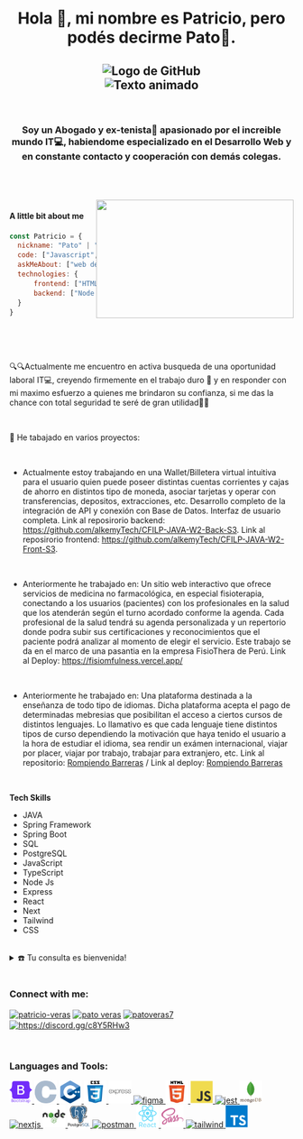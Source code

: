 <h1 align="center">Hola 👋, mi nombre es Patricio, pero podés decirme Pato🦆.</h1>
<h2 align="center">
  <img src="https://i.pinimg.com/236x/62/59/a9/6259a9e2bcd1999d56211f299e99dcad.jpg" alt="Logo de GitHub" style="width: 35px; height: 35px;">
  <br>
  <img src="https://readme-typing-svg.herokuapp.com?font=Fira+Code&size=24&duration=3000&pause=1000&color=191970&center=true&vCenter=true&lines=Bienvenido/a+a+mi+perfil;es+un+placer+saludarte,;avisame+si+necesitas+algo." alt="Texto animado">
</h2>

<br>

<h3 align="center">Soy un Abogado y ex-tenista🎾 apasionado por el increible mundo IT💻, habiendome especializado en el Desarrollo Web y en constante contacto y cooperación con demás colegas.</h3>

<br>
<br>
<br>

<img align="right" src="https://i.pinimg.com/originals/81/17/8b/81178b47a8598f0c81c4799f2cdd4057.gif" width="350" height="210">

#### A little bit about me
```javascript
const Patricio = {
  nickname: "Pato" | "🦆",
  code: ["Javascript", "TypeScript", "HTML", "CSS", "C++"],
  askMeAbout: ["web dev", "frontend dev", "React", "Next"],
  technologies: {
      frontend: ["HTML", "CSS", "Tailwind", "React", "Next"],
      backend: ["Node Js", "Express", "JS"],
  }
}
```

<br>
<br>
<br>

🔍🔍Actualmente me encuentro en activa busqueda de una oportunidad laboral IT💻, creyendo firmemente en el trabajo duro 💪 y en responder con mi maximo esfuerzo a quienes me brindaron su confianza, si me das la chance con total seguridad te seré de gran utilidad🚀🚀

<br>

🔭 He tabajado en varios proyectos:

<br>

- Actualmente estoy trabajando en una Wallet/Billetera virtual intuitiva para el usuario quien puede poseer distintas cuentas corrientes y cajas de ahorro en distintos tipo de moneda, asociar tarjetas y operar con transferencias, depositos, extracciones, etc. Desarrollo completo de la integración de API y conexión con Base de Datos. Interfaz de usuario completa. Link al reposirorio backend: https://github.com/alkemyTech/CFILP-JAVA-W2-Back-S3. Link al reposirorio frontend: https://github.com/alkemyTech/CFILP-JAVA-W2-Front-S3.  

<br>

- Anteriormente he trabajado en: Un sitio web interactivo que ofrece servicios de medicina no farmacológica, en especial fisioterapia, conectando a los usuarios (pacientes) con los profesionales en la salud que los atenderán según el turno acordado conforme la agenda. Cada profesional de la salud tendrá su agenda personalizada y un repertorio donde podra subir sus certificaciones y reconocimientos que el paciente podrá analizar al momento de elegir el servicio. Este trabajo se da en el marco de una pasantia en la empresa FisioThera de Perú. Link al Deploy: https://fisiomfulness.vercel.app/  

<br>

- Anteriormente he trabajado en: Una plataforma destinada a la enseñanza de todo tipo de idiomas. Dicha plataforma acepta el pago de determinadas mebresias que posibilitan el acceso a ciertos cursos de distintos lenguajes. Lo llamativo es que cada lenguaje tiene distintos tipos de curso dependiendo la motivación que haya tenido el usuario a la hora de estudiar el idioma, sea rendir un exámen internacional, viajar por placer, viajar por trabajo, trabajar para extranjero, etc. Link al repositorio: [Rompiendo Barreras](https://github.com/Neoagustin/PT21A-Grupo5-PF-Frontend) / Link al deploy: [Rompiendo Barreras](https://rompiendo-barreras-pf.vercel.app/) 

<br>

**Tech Skills**
<ul>
   <li>JAVA</li>
   <li>Spring Framework</li>
   <li>Spring Boot</li>
   <li>SQL</li>
   <li>PostgreSQL</li>
  <li>JavaScript</li>
  <li>TypeScript</li>
  <li>Node Js</li>
  <li>Express</li>
  <li>React</li>
  <li>Next</li>
  <li>Tailwind</li>
  <li>CSS</li>
</ul>

<br>

<details>
  <summary>☎️ Tu consulta es bienvenida!</summary>
<div>
  <samp>
    <h2 align="center">Podes encontrarme en:</h2>
    <p align="center">
      <br/>
      <a href="www.linkedin.com/in/patricio-veras" target="blank"><img align="center"
         src="https://img.shields.io/badge/linkedin-%231DA1F2.svg?style=for-the-badge&logo=linkedin&logoColor=white"
         alt="azzar" height="30"/></a>
      <a href="mailto:patricioverasc@gmail.com" target="blank"><img align="center"
         src="https://img.shields.io/badge/gmail-EA4335.svg?style=for-the-badge&logo=gmail&logoColor=white"
         alt="azzar" height="30"/></a>
    </p>
  <p align="center">
      <a href="https://instagram.com/patoveras7" target="blank"><img align="center"
         src="https://img.shields.io/badge/instagram-%23E4405F.svg?style=for-the-badge&logo=Instagram&logoColor=white"
         alt="azzar" height="30"/></a>
      <a href="https://wa.me/+0351153048003" target="blank"><img align="center"
         src="https://img.shields.io/badge/whatsapp-4B7F1.svg?style=for-the-badge&logo=whatsapp&logoColor=white"
         alt="azzar" height="30"/></a>
      <br>
    </p>
  </samp>
</div>
</details>

<br>

<h3 align="left">Connect with me:</h3>
<p align="left">
<a href="https://linkedin.com/in/patricio-veras" target="blank"><img align="center" src="https://raw.githubusercontent.com/rahuldkjain/github-profile-readme-generator/master/src/images/icons/Social/linked-in-alt.svg" alt="patricio-veras" height="30" width="40" /></a>
<a href="https://fb.com/pato veras" target="blank"><img align="center" src="https://raw.githubusercontent.com/rahuldkjain/github-profile-readme-generator/master/src/images/icons/Social/facebook.svg" alt="pato veras" height="30" width="40" /></a>
<a href="https://instagram.com/patoveras7" target="blank"><img align="center" src="https://raw.githubusercontent.com/rahuldkjain/github-profile-readme-generator/master/src/images/icons/Social/instagram.svg" alt="patoveras7" height="30" width="40" /></a>
<a href="https://discord.gg/https://discord.gg/c8Y5RHw3" target="blank"><img align="center" src="https://raw.githubusercontent.com/rahuldkjain/github-profile-readme-generator/master/src/images/icons/Social/discord.svg" alt="https://discord.gg/c8Y5RHw3" height="30" width="40" /></a>
</p>

<br>

<h3 align="left">Languages and Tools:</h3>
<p align="left"> <a href="https://getbootstrap.com" target="_blank" rel="noreferrer"> <img src="https://raw.githubusercontent.com/devicons/devicon/master/icons/bootstrap/bootstrap-plain-wordmark.svg" alt="bootstrap" width="40" height="40"/> </a> <a href="https://www.cprogramming.com/" target="_blank" rel="noreferrer"> <img src="https://raw.githubusercontent.com/devicons/devicon/master/icons/c/c-original.svg" alt="c" width="40" height="40"/> </a> <a href="https://www.w3schools.com/cpp/" target="_blank" rel="noreferrer"> <img src="https://raw.githubusercontent.com/devicons/devicon/master/icons/cplusplus/cplusplus-original.svg" alt="cplusplus" width="40" height="40"/> </a> <a href="https://www.w3schools.com/css/" target="_blank" rel="noreferrer"> <img src="https://raw.githubusercontent.com/devicons/devicon/master/icons/css3/css3-original-wordmark.svg" alt="css3" width="40" height="40"/> </a> <a href="https://expressjs.com" target="_blank" rel="noreferrer"> <img src="https://raw.githubusercontent.com/devicons/devicon/master/icons/express/express-original-wordmark.svg" alt="express" width="40" height="40"/> </a> <a href="https://www.figma.com/" target="_blank" rel="noreferrer"> <img src="https://www.vectorlogo.zone/logos/figma/figma-icon.svg" alt="figma" width="40" height="40"/> </a> <a href="https://www.w3.org/html/" target="_blank" rel="noreferrer"> <img src="https://raw.githubusercontent.com/devicons/devicon/master/icons/html5/html5-original-wordmark.svg" alt="html5" width="40" height="40"/> </a> <a href="https://developer.mozilla.org/en-US/docs/Web/JavaScript" target="_blank" rel="noreferrer"> <img src="https://raw.githubusercontent.com/devicons/devicon/master/icons/javascript/javascript-original.svg" alt="javascript" width="40" height="40"/> </a> <a href="https://jestjs.io" target="_blank" rel="noreferrer"> <img src="https://www.vectorlogo.zone/logos/jestjsio/jestjsio-icon.svg" alt="jest" width="40" height="40"/> </a> <a href="https://www.mongodb.com/" target="_blank" rel="noreferrer"> <img src="https://raw.githubusercontent.com/devicons/devicon/master/icons/mongodb/mongodb-original-wordmark.svg" alt="mongodb" width="40" height="40"/> </a> <a href="https://nextjs.org/" target="_blank" rel="noreferrer"> <img src="https://cdn.worldvectorlogo.com/logos/nextjs-2.svg" alt="nextjs" width="40" height="40"/> </a> <a href="https://nodejs.org" target="_blank" rel="noreferrer"> <img src="https://raw.githubusercontent.com/devicons/devicon/master/icons/nodejs/nodejs-original-wordmark.svg" alt="nodejs" width="40" height="40"/> </a> <a href="https://www.postgresql.org" target="_blank" rel="noreferrer"> <img src="https://raw.githubusercontent.com/devicons/devicon/master/icons/postgresql/postgresql-original-wordmark.svg" alt="postgresql" width="40" height="40"/> </a> <a href="https://postman.com" target="_blank" rel="noreferrer"> <img src="https://www.vectorlogo.zone/logos/getpostman/getpostman-icon.svg" alt="postman" width="40" height="40"/> </a> <a href="https://reactjs.org/" target="_blank" rel="noreferrer"> <img src="https://raw.githubusercontent.com/devicons/devicon/master/icons/react/react-original-wordmark.svg" alt="react" width="40" height="40"/> </a> <a href="https://sass-lang.com" target="_blank" rel="noreferrer"> <img src="https://raw.githubusercontent.com/devicons/devicon/master/icons/sass/sass-original.svg" alt="sass" width="40" height="40"/> </a> <a href="https://tailwindcss.com/" target="_blank" rel="noreferrer"> <img src="https://www.vectorlogo.zone/logos/tailwindcss/tailwindcss-icon.svg" alt="tailwind" width="40" height="40"/> </a> <a href="https://www.typescriptlang.org/" target="_blank" rel="noreferrer"> <img src="https://raw.githubusercontent.com/devicons/devicon/master/icons/typescript/typescript-original.svg" alt="typescript" width="40" height="40"/> </a> </p>

<br>


